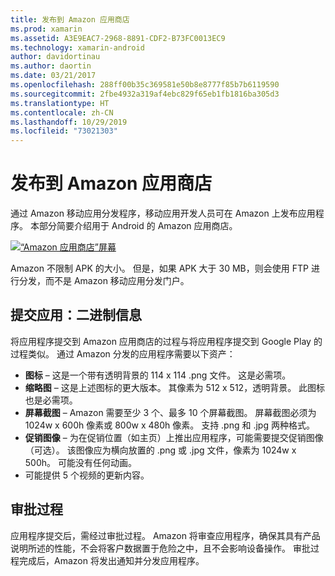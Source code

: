 ```yaml
---
title: 发布到 Amazon 应用商店
ms.prod: xamarin
ms.assetid: A3E9EAC7-2968-8891-CDF2-B73FC0013EC9
ms.technology: xamarin-android
author: davidortinau
ms.author: daortin
ms.date: 03/21/2017
ms.openlocfilehash: 288ff00b35c369581e50b8e8777f85b7b6119590
ms.sourcegitcommit: 2fbe4932a319af4ebc829f65eb1fb1816ba305d3
ms.translationtype: HT
ms.contentlocale: zh-CN
ms.lasthandoff: 10/29/2019
ms.locfileid: "73021303"
---
```

# <a name="publishing-to-the-amazon-app-store"></a>发布到 Amazon 应用商店

通过 Amazon 移动应用分发程序，移动应用开发人员可在 Amazon 上发布应用程序。 本部分简要介绍用于 Android 的 Amazon 应用商店。 

[![“Amazon 应用商店”屏幕](publishing-to-amazon-images/amazon-app-store.png)](publishing-to-amazon-images/amazon-app-store.png#lightbox)

Amazon 不限制 APK 的大小。 但是，如果 APK 大于 30 MB，则会使用 FTP 进行分发，而不是 Amazon 移动应用分发门户。

## <a name="submitting-apps-binary-info"></a>提交应用：二进制信息

将应用程序提交到 Amazon 应用商店的过程与将应用程序提交到 Google Play 的过程类似。 通过 Amazon 分发的应用程序需要以下资产： 

- **图标** &ndash; 这是一个带有透明背景的 114 x 114 .png 文件。 这是必需项。
- **缩略图** &ndash; 这是上述图标的更大版本。 其像素为 512 x 512，透明背景。 此图标也是必需项。
- **屏幕截图** &ndash; Amazon 需要至少 3 个、最多 10 个屏幕截图。 屏幕截图必须为 1024w x 600h 像素或 800w x 480h 像素。 支持 .png 和 .jpg 两种格式。
- **促销图像** &ndash; 为在促销位置（如主页）上推出应用程序，可能需要提交促销图像（可选）。 该图像应为横向放置的 .png 或 .jpg 文件，像素为 1024w x 500h。 可能没有任何动画。
- 可能提供 5 个视频的更新内容。

## <a name="approval-process"></a>审批过程

应用程序提交后，需经过审批过程。
Amazon 将审查应用程序，确保其具有产品说明所述的性能，不会将客户数据置于危险之中，且不会影响设备操作。 审批过程完成后，Amazon 将发出通知并分发应用程序。
